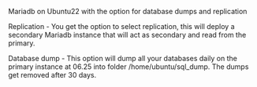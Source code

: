 Mariadb on Ubuntu22 with the option for database dumps and replication

Replication - You get the option to select replication, this will deploy a secondary Mariadb instance that will act as secondary and read from the primary.

Database dump -  This option will dump all your databases daily on the primary instance at 06.25 into folder /home/ubuntu/sql_dump. The dumps get removed after 30 days.
